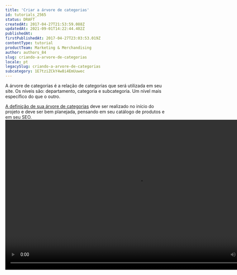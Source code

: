 ```yaml
---
title: 'Criar a árvore de categorias'
id: tutorials_2565
status: DRAFT
createdAt: 2017-04-27T21:53:59.088Z
updatedAt: 2021-09-01T14:22:44.402Z
publishedAt: 
firstPublishedAt: 2017-04-27T23:03:53.019Z
contentType: tutorial
productTeam: Marketing & Merchandising
author: authors_84
slug: criando-a-arvore-de-categorias
locale: pt
legacySlug: criando-a-arvore-de-categorias
subcategory: 1E7tziZCkY4w8i4EmUuwec
---
```


A árvore de categorias é a relação de categorias que será utilizada em seu site. Os níveis são: departamento, categoria e subcategoria. Um nível mais específico do que o outro.

[A definição de sua árvore de categorias](/tutorial/cadastrando-categoria/ "A definição de sua árvore de categorias") deve ser realizado no início do projeto e deve ser bem planejada, pensando em seu catálogo de produtos e em seu SEO.
<video class="wp-video-shortcode" id="video-2565-8" width="840" height="473" preload="metadata" controls="controls"><source type="video/mp4" src="//assets.contentful.com/alneenqid6w5/5EVmpjIxSECYa4okIyGsae/18e869041abb873483641b0a04fa93df/CriandoArvoreCategorias-1.mp4?_=8" />[//assets.contentful.com/alneenqid6w5/5EVmpjIxSECYa4okIyGsae/18e869041abb873483641b0a04fa93df/CriandoArvoreCategorias-1.mp4](//assets.contentful.com/alneenqid6w5/5EVmpjIxSECYa4okIyGsae/18e869041abb873483641b0a04fa93df/CriandoArvoreCategorias-1.mp4 "//assets.contentful.com/alneenqid6w5/5EVmpjIxSECYa4okIyGsae/18e869041abb873483641b0a04fa93df/CriandoArvoreCategorias-1.mp4")</video>
